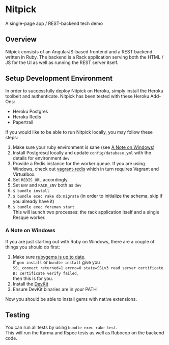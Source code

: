 # Nitpick
A single-page app / REST-backend tech demo

## Overview
Nitpick consists of an AngularJS-based frontend and a REST backend written in Ruby.
The backend is a Rack application serving both the HTML / JS for the UI as well as running the REST server itself.

## Setup Development Environment
In order to successfully deploy Nitpick on Heroku, simply install the Heroku toolbelt and authenticate.
Nitpick has been tested with these Heroku Add-Ons:
* Heroku Postgres
* Heroku Redis
* Papertrail

If you would like to be able to run Nitpick locally, you may follow these steps:

1. Make sure your ruby environment is sane (see [A Note on Windows](#a-note-on-windows))
2. Install Postgresql locally and update `config/database.yml` with the details for environment `dev`
3. Provide a Redis instance for the worker queue. If you are using Windows, check out [vagrant-redis](https://github.com/mdevilliers/vagrant-redis) which in turn requires Vagrant and Virtualbox.
4. Set `REDIS_URL` accordingly.
5. Set `ENV` and `RACK_ENV` both as `dev`
6. `$ bundle install`
7. `$ bundle exec rake db:migrate` (in order to initialize the schema, skip if you already have it)
8. `$ bundle exec foreman start`  
This will launch two processes: the rack application itself and a single Resque worker.

### A Note on Windows

If you are just starting out with Ruby on Windows, there are a couple of things you should do first:

1. Make sure [rubygems is up to date](https://gist.github.com/luislavena/f064211759ee0f806c88).  
If `gem install` or `bundle install` give you  
```SSL_connect returned=1 errno=0 state=SSLv3 read server certificate B: certificate verify failed```,  
then this is for you. 
2. Install the [DevKit](http://rubyinstaller.org/add-ons/devkit/)
3. Ensure DevKit binaries are in your PATH

Now you should be able to install gems with native extensions.

## Testing
You can run all tests by using `bundle exec rake test`.  
This will run the Karma and Rspec tests as well as Rubocop on the backend code. 
